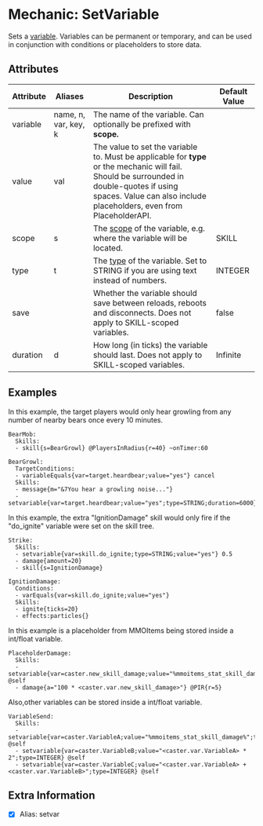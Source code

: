 Mechanic: SetVariable
=====================

Sets a [variable](/skills/variables). Variables can be permanent or
temporary, and can be used in conjunction with conditions or
placeholders to store data.

Attributes
----------

| Attribute | Aliases | Description                                                                                                                                                                                                        | Default Value |
|-----------|---------|--------------------------------------------------------------------------------------------------------------------------------------------------------------------------------------------------------------------|---------------|
| variable  | name, n, var, key, k     | The name of the variable. Can optionally be prefixed with **scope.**                                                                                                                                               |               |
| value     | val     | The value to set the variable to. Must be applicable for **type** or the mechanic will fail. Should be surrounded in double-quotes if using spaces. Value can also include placeholders, even from PlaceholderAPI. |               |
| scope     | s       | The [scope](/skills/variables#variable_scopes) of the variable, e.g. where the variable will be located.                                                                                                           | SKILL         |
| type      | t       | The [type](/skills/variables#variable_types) of the variable. Set to STRING if you are using text instead of numbers.                                                                                                                                                     | INTEGER       |
| save      |         | Whether the variable should save between reloads, reboots and disconnects. Does not apply to SKILL-scoped variables.                                                                                                                        | false         |
| duration  | d       | How long (in ticks) the variable should last. Does not apply to SKILL-scoped variables.                                                                                                                            | Infinite      |

  
Examples
----

In this example, the target players would only hear growling from any
number of nearby bears once every 10 minutes.

    BearMob:
      Skills:
      - skill{s=BearGrowl} @PlayersInRadius{r=40} ~onTimer:60

    BearGrowl:
      TargetConditions:
      - variableEquals{var=target.heardbear;value="yes"} cancel
      Skills:
      - message{m="&7You hear a growling noise..."}
      - setvariable{var=target.heardbear;value="yes";type=STRING;duration=6000}

In this example, the extra "IgnitionDamage" skill would only fire if the
"do_ignite" variable were set on the skill tree.

    Strike:
      Skills:
      - setvariable{var=skill.do_ignite;type=STRING;value="yes"} 0.5
      - damage{amount=20}
      - skill{s=IgnitionDamage}

    IgnitionDamage:
      Conditions:
      - varEquals{var=skill.do_ignite;value="yes"}
      Skills:
      - ignite{ticks=20}
      - effects:particles{}

In this example is a placeholder from MMOItems being stored inside a int/float variable.

    PlaceholderDamage:
      Skills:
      - setvariable{var=caster.new_skill_damage;value="%mmoitems_stat_skill_damage%";type=INTEGER} @self
      - damage{a="100 * <caster.var.new_skill_damage>"} @PIR{r=5}

Also,other variables can be stored inside a int/float variable.
    
    VariableSend:
      Skills:
      - setvariable{var=caster.VariableA;value="%mmoitems_stat_skill_damage%";type=INTEGER} @self
      - setvariable{var=caster.VariableB;value="<caster.var.VariableA> * 2";type=INTEGER} @self
      - setvariable{var=caster.VariableC;value="<caster.var.VariableA> + <caster.var.VariableB>";type=INTEGER} @self

Extra Information
----------------

- [x] Alias: setvar